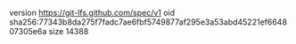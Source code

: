 version https://git-lfs.github.com/spec/v1
oid sha256:77343b8da275f7fadc7ae6fbf5749877af295e3a53abd45221ef664807305e6a
size 14388

